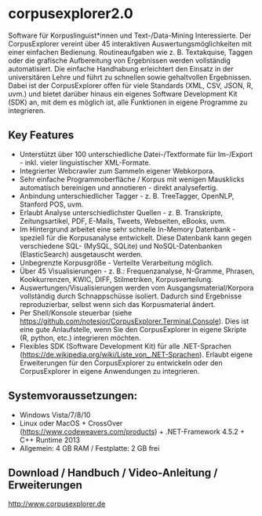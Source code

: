 # corpusexplorer2.0

Software für Korpuslinguist*innen und Text-/Data-Mining Interessierte. Der CorpusExplorer vereint über 45 interaktiven Auswertungsmöglichkeiten mit einer einfachen Bedienung. Routineaufgaben wie z. B. Textakquise, Taggen oder die grafische Aufbereitung von Ergebnissen werden vollständig automatisiert. Die einfache Handhabung erleichtert den Einsatz in der universitären Lehre und führt zu schnellen sowie gehaltvollen Ergebnissen. Dabei ist der CorpusExplorer offen für viele Standards (XML, CSV, JSON, R, uvm.) und bietet darüber hinaus ein eigenes Software Development Kit (SDK) an, mit dem es möglich ist, alle Funktionen in eigene Programme zu integrieren.

## Key Features
- Unterstützt über 100 unterschiedliche Datei-/Textformate für Im-/Export - inkl. vieler linguistischer XML-Formate.
- Integrierter Webcrawler zum Sammeln eigener Webkorpora.
- Sehr einfache Programmoberfläche / Korpus mit wenigen Mausklicks automatisch bereinigen und annotieren - direkt analysefertig.
- Anbindung unterschiedlicher Tagger - z. B. TreeTagger, OpenNLP, Stanford POS, uvm.
- Erlaubt Analyse unterschiedlichster Quellen - z. B. Transkripte, Zeitungsartikel, PDF, E-Mails, Tweets, Webseiten, eBooks, uvm.
- Im Hintergrund arbeitet eine sehr schnelle In-Memory Datenbank - speziell für die Korpusanalyse entwickelt. Diese Datenbank kann gegen verschiedene SQL- (MySQL, SQLite) und NoSQL-Datenbanken (ElasticSearch) ausgetauscht werden.
- Unbegrenzte Korpusgröße - Verteilte Verarbeitung möglich.
- Über 45 Visualisierungen - z. B.: Frequenzanalyse, N-Gramme, Phrasen, Kookkurrenzen, KWIC, DIFF, Stilmetriken, Korpusverteilung.
- Auswertungen/Visualisierungen werden vom Ausgangsmaterial/Korpora vollständig durch Schnappschüsse isoliert. Dadurch sind Ergebnisse reproduzierbar, selbst wenn sich das Korpusmaterial ändert.
- Per Shell/Konsole steuerbar (siehe https://github.com/notesjor/CorpusExplorer.Terminal.Console). Dies ist eine gute Anlaufstelle, wenn Sie den CorpusExplorer in eigene Skripte (R, python, etc.) integrieren möchten. 
- Flexibles SDK (Software Development Kit) für alle .NET-Sprachen (https://de.wikipedia.org/wiki/Liste_von_.NET-Sprachen). Erlaubt eigene Erweiterungen für den CorpusExplorer zu entwickeln oder den CorpusExplorer in eigene Anwendungen zu integrieren. 

## Systemvoraussetzungen:
- Windows Vista/7/8/10
- Linux oder MacOS + CrossOver (https://www.codeweavers.com/products) + .NET-Framework 4.5.2 + C++ Runtime 2013
- Allgemein: 4 GB RAM / Festplatte: 2 GB frei

## Download / Handbuch / Video-Anleitung / Erweiterungen
http://www.corpusexplorer.de
